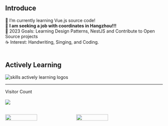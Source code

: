 <div align="center">
</div>
<h2>Introduce</h2>
🌳 I’m currently learning Vue.js source code! <br> 
🐾 <b>I am seeking a job with coordinates in Hangzhou!!!</b> <br>
🌊 2023 Goals: Learning Design Patterns, NestJS and Contribute to Open Source projects <br>
☕ Interest: Handwriting, Singing, and Coding. <br>
<br>

<div align="left">
  <h2> <strong> Actively Learning </strong></h2>
  <!--  &perline=3    html,css,js -->
  <img src="https://skillicons.dev/icons?i=vue,vite,react,nestjs,ts,webpack,flutter" alt="skills actively learning logos"> <br> 
<!--   <h2> <strong> Plan to Learn </strong></h2>
  <img src="https://skillicons.dev/icons?i=angular,sass,threejs" alt="skills planning to learn logos"> -->
</div>
<hr />
<p align="left">
  Visitor Count<br><br>
  <img src="https://profile-counter.glitch.me/Pursuit01/count.svg" />
</p>
<br>
<div style="width: 100%;display: flex;">
  <img style="width: 45%" src="https://github-readme-stats.vercel.app/api/top-langs/?username=Pursuit01&hide_progress=false&theme=transparent)](https://github.com/anuraghazra/github-readme-stats" />
  <img style="width: 45%" src="https://github-readme-stats.vercel.app/api?username=Pursuit01&show_icons=true&hide_title=false&theme=transparent)](https://github.com/anuraghazra/github-readme-stats" />
</div>

